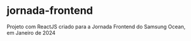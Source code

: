 # jornada-frontend
Projeto com ReactJS criado para a Jornada Frontend do Samsung Ocean, em Janeiro de 2024
